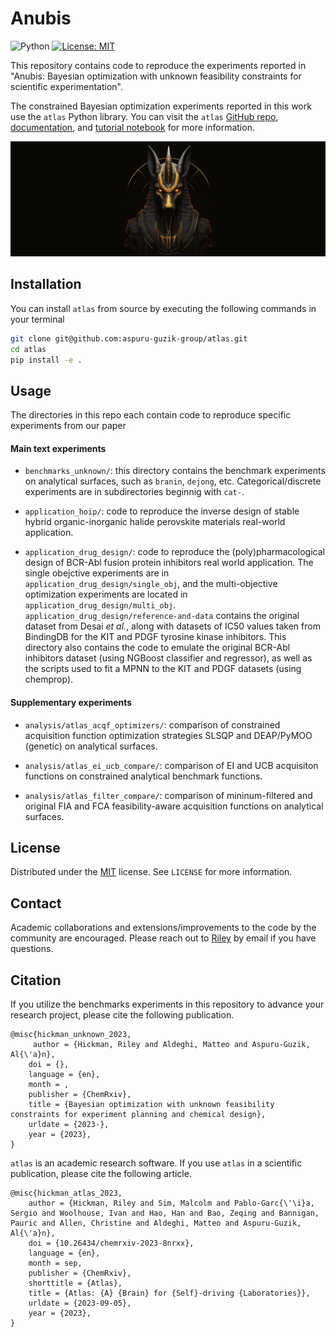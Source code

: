 # Anubis

![Python](https://img.shields.io/badge/python-3670A0?style=for-the-badge&logo=python&logoColor=ffdd54)
[![License: MIT](https://img.shields.io/badge/License-MIT-yellow.svg)](https://opensource.org/licenses/MIT)

This repository contains code to reproduce the experiments reported in "Anubis: Bayesian optimization with unknown feasibility constraints for scientific experimentation".

The constrained Bayesian optimization experiments reported in this work use the `atlas` Python library. You can visit the `atlas` [GitHub repo](), [documentation](https://matter-atlas.readthedocs.io/en/latest/), and [tutorial notebook]() for more information.

![alt text](https://github.com/aspuru-guzik-group/atlas-unknown-constraints/blob/main/static/anubis_banner.png)


## Installation

You can install `atlas` from source by executing the following commands in your terminal

```bash
git clone git@github.com:aspuru-guzik-group/atlas.git
cd atlas
pip install -e .
```


## Usage

The directories in this repo each contain code to reproduce specific experiments from our paper

#### Main text experiments

* `benchmarks_unknown/`: this directory contains the benchmark experiments on analytical surfaces, such as `branin`, `dejong`, etc. Categorical/discrete experiments are in subdirectories beginnig with `cat-`. 

* `application_hoip/`: code to reproduce the inverse design of stable hybrid organic-inorganic halide perovskite materials real-world application. 

* `application_drug_design/`: code to reproduce the (poly)pharmacological design of BCR-Abl fusion protein inhibitors real world application. The single obejctive experiments are in `application_drug_design/single_obj`, and the multi-objective optimization experiments are located in `application_drug_design/multi_obj`. `application_drug_design/reference-and-data` contains the original dataset from Desai _et al._, along with datasets of IC50 values taken from BindingDB for the KIT and PDGF tyrosine kinase inhibitors. This directory also contains the code to emulate the original BCR-Abl inhibitors dataset (using NGBoost classifier and regressor), as well as the scripts used to fit a MPNN to the KIT and PDGF datasets (using chemprop). 

#### Supplementary experiments

* `analysis/atlas_acqf_optimizers/`: comparison of constrained acquisition function optimization strategies SLSQP and DEAP/PyMOO (genetic) on analytical surfaces. 

* `analysis/atlas_ei_ucb_compare/`: comparison of EI and UCB acquisiton functions on constrained analytical benchmark functions.

* `analysis/atlas_filter_compare/`: comparison of mininum-filtered and original FIA and FCA feasibility-aware acquisition functions on analytical surfaces.



## License

Distributed under the [MIT](https://choosealicense.com/licenses/mit/) license. See `LICENSE` for more information.


## Contact

Academic collaborations and extensions/improvements to the code by the community
are encouraged. Please reach out to [Riley](riley.hickman@mail.utoronto.ca) by email if you have questions.


## Citation

If you utilize the benchmarks experiments in this repository to advance your research project, please cite the following publication.

```
@misc{hickman_unknown_2023,
     author = {Hickman, Riley and Aldeghi, Matteo and Aspuru-Guzik, Al{\'a}n},
	doi = {},
	language = {en},
	month = ,
	publisher = {ChemRxiv},
	title = {Bayesian optimization with unknown feasibility constraints for experiment planning and chemical design},
	urldate = {2023-},
	year = {2023},
}
```

`atlas` is an academic research software. If you use `atlas` in a scientific publication, please cite the following article.

```
@misc{hickman_atlas_2023,
    author = {Hickman, Riley and Sim, Malcolm and Pablo-Garc{\'\i}a, Sergio and Woolhouse, Ivan and Hao, Han and Bao, Zeqing and Bannigan, Pauric and Allen, Christine and Aldeghi, Matteo and Aspuru-Guzik, Al{\'a}n},
	doi = {10.26434/chemrxiv-2023-8nrxx},
	language = {en},
	month = sep,
	publisher = {ChemRxiv},
	shorttitle = {Atlas},
	title = {Atlas: {A} {Brain} for {Self}-driving {Laboratories}},
	urldate = {2023-09-05},
	year = {2023},
}
```
